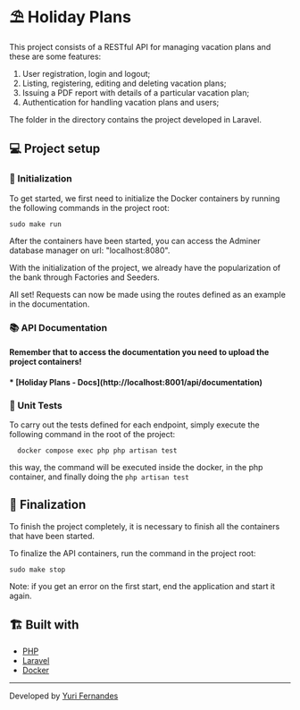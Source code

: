 # ⛱ **Holiday Plans**

This project consists of a RESTful API for managing vacation plans and these are some features:

1. User registration, login and logout;
2. Listing, registering, editing and deleting vacation plans;
3. Issuing a PDF report with details of a particular vacation plan;
7. Authentication for handling vacation plans and users;

The folder in the directory contains the project developed in Laravel.



## 💻 **Project setup**



### 🛫 Initialization

To get started, we first need to initialize the Docker containers by running the following commands in the project root:
```
sudo make run
```
After the containers have been started, you can access the Adminer database manager on url: "localhost:8080".

With the initialization of the project, we already have the popularization of the bank through Factories and Seeders.

All set! Requests can now be made using the routes defined as an example in the documentation.



### 📚 API Documentation
<h4> Remember that to access the documentation you need to upload the project containers! <h4> 
* [Holiday Plans - Docs](http://localhost:8001/api/documentation)


### 📝 Unit Tests

To carry out the tests defined for each endpoint, simply execute the following command in the root of the project:
```
  docker compose exec php php artisan test
```
this way, the command will be executed inside the docker, in the php container, and finally doing the `php artisan test`


## 🔧 Finalization

To finish the project completely, it is necessary to finish all the containers that have been started.

To finalize the API containers, run the command in the project root:

```
sudo make stop
```

Note: if you get an error on the first start, end the application and start it again.

## 🏗️ **Built with**

* [PHP](https://www.php.net/)
* [Laravel](https://laravel.com/)
* [Docker](https://www.docker.com/)

---
Developed by [Yuri Fernandes](https://github.com/fernandesyuri16)

